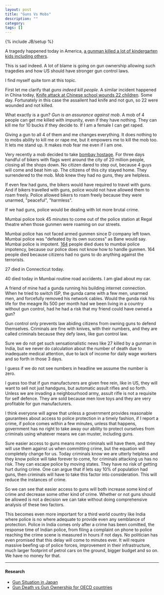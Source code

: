 ```yaml
---
layout: post
title: "Guns Vs Mobs"
description: ""
category: 
tags: []
---
```

{% include JB/setup %}

A tragedy happened today in America, [a gunman killed a lot of kindergarten
kids including
others](http://www.nytimes.com/2012/12/15/nyregion/shooting-reported-at-connecticut-elementary-school.html?hp&_r=0).

This is sad indeed. A lot of blame is going on gun ownership allowing such
tragedies and how US should have stronger gun control laws.

I find myself quite torn at this topic.

First let me clarify that *guns indeed kill people*. A similar incident
happened in China today, [Knife attack at Chinese school wounds 22
children](http://edition.cnn.com/2012/12/14/world/asia/china-knife-attack/index.html).
Some day. Fortunately in this case the assailent had knife and not gun, so 22
were wounded and not killed.

What exactly is a gun? *Gun is an assurance against mob*. A mob of 4 people can
get me killed with impunity, even if they have nothing. They can kill me for 10
bucks if they decide to. If I am a female I can get raped.

Giving a gun to all 4 of them and me changes everything. It does nothing to to
mobs ability to kill me or rape me, but it empowers me to kill the mob too. It
lets me stand up. It makes mob fear me even if I am one.

Very recently a mob decided to take [bombay
hostage](http://en.wikipedia.org/wiki/Bal_Thackeray#Death). For three days
handful of bikers with flags went around the city of 20 million people, closing
all the shops down. No citizen dared to step out, because 4 guys will come and
beat him up. The citizens of this city stayed home. They surrendered to the
mob. Mob knew they had no guns, they are helpless.

If even few had guns, the bikers would have required to travel with guns. And
if bikers travelled with guns, police would not have allowed them to roam
freely.  Police allowed bikers to roam freely because they were unarmed,
"peaceful", "harmless".

If we had guns, police would be dealing with lot more brutal crime.

Mumbai police took 45 minutes to come out of the police station at Regal
theatre when those gunmen were roaming on our streets.

Mumbai police has not faced armed gunmen since D company left town. Mumbai
police was "defeated by its own success" as Bane would say. Mumbai police is
impotent. [164](http://en.wikipedia.org/wiki/2008_Mumbai_attacks) people died
dues to mumbai police impotency, because our police does not know how to handle
gunmen. 164 people died because citizens had no guns to do anything against the
terrorists.

27 died in Connecticut today.

40 died today in Mumbai routine road accidents. I am glad about my car.

A friend of mine had a gunda running his building internet connection. When he
tried to switch ISP, the gunda came with a few men, unarmed men, and forcefully
removed his network cables. Would the gunda risk his life for the meagre Rs 500
per month had we been living in a country without gun control, had he had a
risk that my friend could have owned a gun?

Gun control only prevents law abiding citizens from owning guns to defend
themselves. Criminals are fine with knives, with their numbers, and they are
called criminals because they defy laws, like gun control law.

Sure we do not get such sensationalistic news like 27 killed by a gunman in
India, but we never do calculation about the number of death due to inadequate
medical attention, due to lack of income for daily wage workers and so forth in
those 3 days.

I guess if we do not see numbers in headline we assume the number is zero.

I guess too that if gun manufacturers are given free rein, like in US, they
will want to sell not just handguns, but automatic assult rifles and so forth.
Unless we are invading a neighbourhood army, assult rifle is not a requisite
for self defence. They are sold because men love toys and they are very
profitable for gun manufacturers.

I think everyone will agree that unless a government provides reasonable
gaurantees about access to police protection in a timely fashion, if I report a
crime, if police comes within a few minutes, unless that happens, government
has no right to take away our ability to protect ourselves from criminals using
whatever means we can muster, including guns.

Sure easier access to guns means more criminals will have them, and they will
use them against us when committing crime, but the equation will completely
change for us. Today criminals know we are utterly helpless and they know
police will take forever to come, for criminals attacking us has no risk. They
can escape police by moving states. They have no risk of getting hurt during
crime. One can argue that if lets say 10% of population had guns, then
criminals will have to take this factor into consideration. This will reduce
the instances of crime.

So we can see that easier access to guns will both increase some kind of crime
and decrease some other kind of crime. Whether or not guns should be allowed is
not a decision we can take without doing comprehensive analysis of these two
factors.

This becomes even more important for a third world country like India where
police is no where adequate to provide even any semblance of protection. Police
in India comes only after a crime has been comitted, the response time of
Indian police, from filing a complaint on phone to police reaching the crime
scene is measured in hours if not days. No politician has even promised that
this delay will come to minutes ever. It will require massive beefing up of
police forces, improvement in their infrastructure, much larger footprint of
petrol cars on the ground, bigger budget and so on. We have no money for that.

----

#### Research

* [Gun Situation in Japan](http://m.theatlantic.com/international/archive/2012/07/a-land-without-guns-how-japan-has-virtually-eliminated-shooting-deaths/260189/)
* [Gun Death vs Gun Ownership for OECD countries](https://dl.dropbox.com/u/38668/deaths-vs-guns.png)
